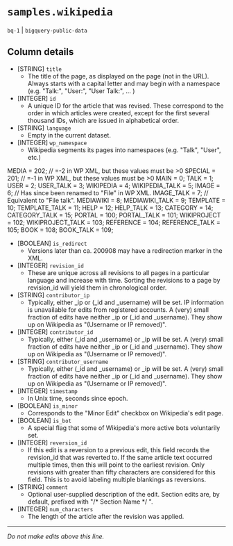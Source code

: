 # `samples.wikipedia`
`bq-1` | `bigquery-public-data`

## Column details
* [STRING]    `title`
  - The title of the page, as displayed on the page (not in the URL). Always starts with a capital letter and may begin with a namespace (e.g. "Talk:", "User:", "User Talk:", ... )
* [INTEGER]   `id`
  - A unique ID for the article that was revised. These correspond to the order in which articles were created, except for the first several thousand IDs, which are issued in alphabetical order.
* [STRING]    `language`
  - Empty in the current dataset.
* [INTEGER]   `wp_namespace`
  - Wikipedia segments its pages into namespaces (e.g. "Talk", "User", etc.)

MEDIA = 202; // =-2 in WP XML, but these values must be >0
SPECIAL = 201; // =-1 in WP XML, but these values must be >0
MAIN = 0;
TALK = 1;
USER = 2;
USER_TALK = 3;
WIKIPEDIA = 4;
WIKIPEDIA_TALK = 5;
IMAGE  = 6;  // Has since been renamed to "File" in WP XML.
IMAGE_TALK = 7;  // Equivalent to "File talk".
MEDIAWIKI = 8;
MEDIAWIKI_TALK = 9;
TEMPLATE = 10;
TEMPLATE_TALK = 11;
HELP = 12;
HELP_TALK = 13;
CATEGORY = 14;
CATEGORY_TALK = 15;
PORTAL = 100;
PORTAL_TALK = 101;
WIKIPROJECT = 102;
WIKIPROJECT_TALK = 103;
REFERENCE = 104;
REFERENCE_TALK = 105;
BOOK = 108;
BOOK_TALK = 109;
* [BOOLEAN]   `is_redirect`
  - Versions later than ca. 200908 may have a redirection marker in the XML.
* [INTEGER]   `revision_id`
  - These are unique across all revisions to all pages in a particular language and increase with time. Sorting the revisions to a page by revision_id will yield them in chronological order.
* [STRING]    `contributor_ip`
  - Typically, either _ip or (_id and _username) will be set. IP information is unavailable for edits from registered accounts. A (very) small fraction of edits have neither _ip or (_id and _username). They show up on Wikipedia as "(Username or IP removed)".
* [INTEGER]   `contributor_id`
  - Typically, either (_id and _username) or _ip will be set. A (very) small fraction of edits have neither _ip or (_id and _username). They show up on Wikipedia as "(Username or IP removed)".
* [STRING]    `contributor_username`
  - Typically, either (_id and _username) or _ip will be set. A (very) small fraction of edits have neither _ip or (_id and _username). They show up on Wikipedia as "(Username or IP removed)".
* [INTEGER]   `timestamp`
  - In Unix time, seconds since epoch.
* [BOOLEAN]   `is_minor`
  - Corresponds to the "Minor Edit" checkbox on Wikipedia's edit page.
* [BOOLEAN]   `is_bot`
  - A special flag that some of Wikipedia's more active bots voluntarily set.
* [INTEGER]   `reversion_id`
  - If this edit is a reversion to a previous edit, this field records the revision_id that was reverted to. If the same article text occurred multiple times, then this will point to the earliest revision. Only revisions with greater than fifty characters are considered for this field. This is to avoid labeling multiple blankings as reversions.
* [STRING]    `comment`
  - Optional user-supplied description of the edit. Section edits are, by default, prefixed with "/* Section Name */ ".
* [INTEGER]   `num_characters`
  - The length of the article after the revision was applied.

-------------------------------------------------------------------------------
*Do not make edits above this line.*
